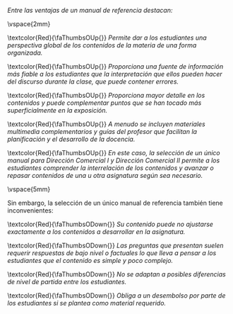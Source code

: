 
*Entre las ventajas de un manual de referencia destacan:* 

\vspace{2mm}

\textcolor{Red}{\faThumbsOUp{}} *Permite dar a los estudiantes una perspectiva global de los contenidos de la materia de una forma organizada.*

\textcolor{Red}{\faThumbsOUp{}} *Proporciona una fuente de información más fiable a los estudiantes que la interpretación que ellos pueden hacer del discurso durante la clase, que puede contener errores.*

\textcolor{Red}{\faThumbsOUp{}} *Proporciona mayor detalle en los contenidos y puede complementar puntos que se han tocado más superficialmente en la exposición.*

\textcolor{Red}{\faThumbsOUp{}} *A menudo se incluyen materiales multimedia complementarios y guías del profesor que facilitan la planificación y el desarrollo de la docencia.*

\textcolor{Red}{\faThumbsOUp{}} *En este caso, la selección de un único manual para Dirección Comercial I y Dirección Comercial II permite a los estudiantes comprender la interrelación de los contenidos y avanzar o repasar contenidos de una u otra asignatura según sea necesario.*

\vspace{5mm}

Sin embargo, la selección de un único manual de referencia también tiene inconvenientes:
      
\textcolor{Red}{\faThumbsODown{}} *Su contenido puede no ajustarse exactamente a los contenidos a desarrollar en la asignatura.*
      
\textcolor{Red}{\faThumbsODown{}} *Las preguntas que presentan suelen requerir respuestas de bajo nivel o factuales lo que lleva a pensar a los estudiantes que el contenido es simple y poco complejo.*

\textcolor{Red}{\faThumbsODown{}} *No se adaptan a posibles diferencias de nivel de partida entre los estudiantes.*

\textcolor{Red}{\faThumbsODown{}} *Obliga a un desembolso por parte de los estudiantes si se plantea como material requerido.*
